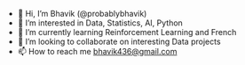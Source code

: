 - 👋 Hi, I’m Bhavik (@probablybhavik)
- 👀 I’m interested in Data, Statistics, AI, Python
- 🌱 I’m currently learning Reinforcement Learning and French
- 💞️ I’m looking to collaborate on interesting Data projects
- 📫 How to reach me bhavik436@gmail.com

<!---
probablybhavik/probablybhavik is a ✨ special ✨ repository because its `README.md` (this file) appears on your GitHub profile.
You can click the Preview link to take a look at your changes.
--->
